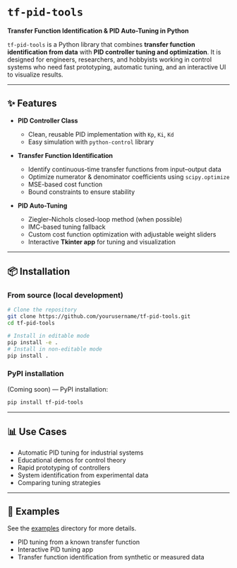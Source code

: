 # `tf-pid-tools`

**Transfer Function Identification & PID Auto-Tuning in Python**

`tf-pid-tools` is a Python library that combines **transfer function identification from data** with **PID controller tuning and optimization**.
It is designed for engineers, researchers, and hobbyists working in control systems who need fast prototyping, automatic tuning, and an interactive UI to visualize results.

---

## ✨ Features

- **PID Controller Class**
  - Clean, reusable PID implementation with `Kp`, `Ki`, `Kd`
  - Easy simulation with `python-control` library

- **Transfer Function Identification**
  - Identify continuous-time transfer functions from input–output data
  - Optimize numerator & denominator coefficients using `scipy.optimize`
  - MSE-based cost function
  - Bound constraints to ensure stability

- **PID Auto-Tuning**
  - Ziegler–Nichols closed-loop method (when possible)
  - IMC-based tuning fallback
  - Custom cost function optimization with adjustable weight sliders
  - Interactive **Tkinter app** for tuning and visualization

---

## 📦 Installation

### From source (local development)
```bash
# Clone the repository
git clone https://github.com/yourusername/tf-pid-tools.git
cd tf-pid-tools

# Install in editable mode
pip install -e .
# Install in non-editable mode
pip install .
```

### PyPI installation
(Coming soon) — PyPI installation:
```bash
pip install tf-pid-tools
```

---

##  📊 Use Cases

- Automatic PID tuning for industrial systems
- Educational demos for control theory
- Rapid prototyping of controllers
- System identification from experimental data
- Comparing tuning strategies

---

## 🚀 Examples

See the [examples](examples/) directory for more details.
- PID tuning from a known transfer function
- Interactive PID tuning app
- Transfer function identification from synthetic or measured data
